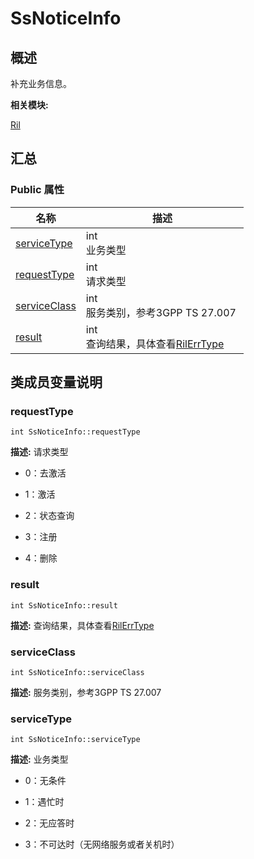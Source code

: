 # SsNoticeInfo


## 概述

补充业务信息。

**相关模块:**

[Ril](_ril.md)


## 汇总


### Public 属性

  | 名称 | 描述 | 
| -------- | -------- |
| [serviceType](#servicetype) | int<br/>业务类型 | 
| [requestType](#requesttype) | int<br/>请求类型 | 
| [serviceClass](#serviceclass) | int<br/>服务类别，参考3GPP&nbsp;TS&nbsp;27.007&nbsp; | 
| [result](#result) | int<br/>查询结果，具体查看[RilErrType](_ril.md#rilerrtype) | 


## 类成员变量说明


### requestType

  
```
int SsNoticeInfo::requestType
```
**描述:**
请求类型

- 0：去激活

- 1：激活

- 2：状态查询

- 3：注册

- 4：删除 


### result

  
```
int SsNoticeInfo::result
```
**描述:**
查询结果，具体查看[RilErrType](_ril.md#rilerrtype)


### serviceClass

  
```
int SsNoticeInfo::serviceClass
```
**描述:**
服务类别，参考3GPP TS 27.007


### serviceType

  
```
int SsNoticeInfo::serviceType
```
**描述:**
业务类型

- 0：无条件

- 1：遇忙时

- 2：无应答时

- 3：不可达时（无网络服务或者关机时） 
